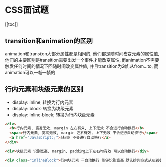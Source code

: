 # CSS面试题

[[toc]]

## transition和animation的区别

animation和transiton大部分属性都是相同的, 他们都是随时间改变元素的属性值, 他们的主要区别是transition需要出发一个事件才能改变属性, 而animation不需要触发任何时间的情况下回随时间改变属性值, 并且transition为2帧,从from...to, 而animation可以一帧一帧的

## 行内元素和块级元素的区别

+ display: inline; 转换为行内元素
+ display: block; 转换为块级元素
+ display: inline-block; 转换为行内块级元素

```HTML
<div>
  <b>行内元素, 宽高无效, margin 左右有效, 上下无效 不会进行自动换行</b>
  <span>行内元素, 宽高无效, margin 左右有效, 上下无效 不会进行自动换行</span>
  <a href="JavaScript:;">a标签 不会进行自动换行</a>
</div>

<div>块级元素 识别宽高, margin, padding上下左右均有效 可以自动换行</div>

<div class="inlineBlock">行内块元素 不自动换行 能够识别宽高 默认排列方式从左到右</div>
```
